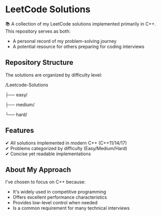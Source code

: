 # LeetCode Solutions

📚 A collection of my LeetCode solutions implemented primarily in C++. This repository serves as both:
- A personal record of my problem-solving journey
- A potential resource for others preparing for coding interviews

## Repository Structure

The solutions are organized by difficulty level:

/Leetcode-Solutions 

├── easy/ 

├── medium/ 

└── hard/


## Features

✔ All solutions implemented in modern C++ (C++11/14/17)  
✔ Problems categorized by difficulty (Easy/Medium/Hard)  
✔ Concise yet readable implementations  

## About My Approach

I've chosen to focus on C++ because:
- It's widely used in competitive programming
- Offers excellent performance characteristics
- Provides low-level control when needed
- Is a common requirement for many technical interviews
